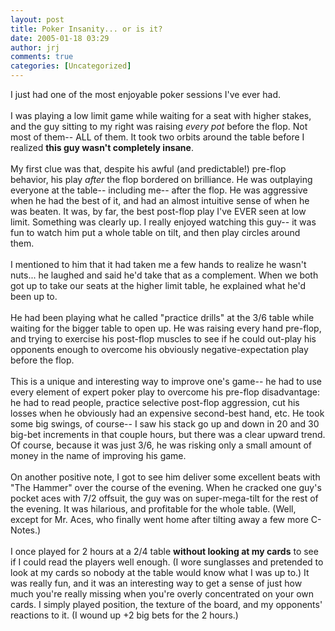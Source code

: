 ```yaml
---
layout: post
title: Poker Insanity... or is it?
date: 2005-01-18 03:29
author: jrj
comments: true
categories: [Uncategorized]
---
```

I just had one of the most enjoyable poker sessions I've ever had.<br /><br />I was playing a low limit game while waiting for a seat with higher stakes, and the guy sitting to my right was raising *every pot* before the flop. Not most of them-- ALL of them. It took two orbits around the table before I realized **this guy wasn't completely insane**.<br /><br />My first clue was that, despite his awful (and predictable!) pre-flop behavior, his play *after* the flop bordered on brilliance. He was outplaying everyone at the table-- including me-- after the flop. He was aggressive when he had the best of it, and had an almost intuitive sense of when he was beaten. It was, by far, the best post-flop play I've EVER seen at low limit. Something was clearly up. I really enjoyed watching this guy-- it was fun to watch him put a whole table on tilt, and then play circles around them.<br /><br />I mentioned to him that it had taken me a few hands to realize he wasn't nuts... he laughed and said he'd take that as a complement. When we both got up to take our seats at the higher limit table, he explained what he'd been up to.<br /><br />He had been playing what he called "practice drills" at the 3/6 table while waiting for the bigger table to open up. He was raising every hand pre-flop, and trying to exercise his post-flop muscles to see if he could out-play his opponents enough to overcome his obviously negative-expectation play before the flop.<br /><br />This is a unique and interesting way to improve one's game-- he had to use every element of expert poker play to overcome his pre-flop disadvantage: he had to read people, practice selective post-flop aggression, cut his losses when he obviously had an expensive second-best hand, etc. He took some big swings, of course-- I saw his stack go up and down in 20 and 30 big-bet increments in that couple hours, but there was a clear upward trend. Of course, because it was just 3/6, he was risking only a small amount of money in the name of improving his game.<br /><br />On another positive note, I got to see him deliver some excellent beats with "The Hammer" over the course of the evening. When he cracked one guy's pocket aces with 7/2 offsuit, the guy was on super-mega-tilt for the rest of the evening. It was hilarious, and profitable for the whole table. (Well, except for Mr. Aces, who finally went home after tilting away a few more C-Notes.)<br /><br />I once played for 2 hours at a 2/4 table **without looking at my cards** to see if I could read the players well enough. (I wore sunglasses and pretended to look at my cards so nobody at the table would know what I was up to.) It was really fun, and it was an interesting way to get a sense of just how much you're really missing when you're overly concentrated on your own cards. I simply played position, the texture of the board, and my opponents' reactions to it. (I wound up +2 big bets for the 2 hours.)
